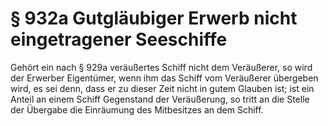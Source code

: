 # § 932a Gutgläubiger Erwerb nicht eingetragener Seeschiffe
Gehört ein nach § 929a veräußertes Schiff nicht dem Veräußerer, so wird der Erwerber Eigentümer, wenn ihm das Schiff vom Veräußerer übergeben wird, es sei denn, dass er zu dieser Zeit nicht in gutem Glauben ist; ist ein Anteil an einem Schiff Gegenstand der Veräußerung, so tritt an die Stelle der Übergabe die Einräumung des Mitbesitzes an dem Schiff.